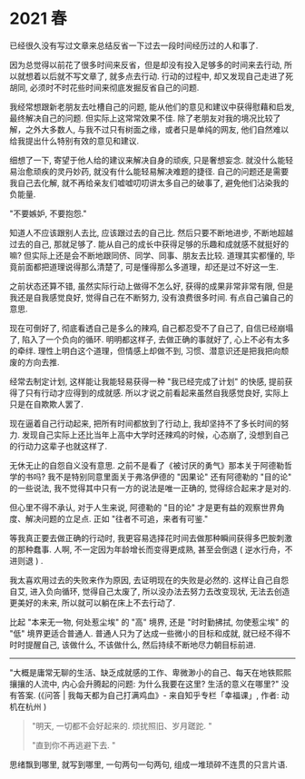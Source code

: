 # 2021 春

已经很久没有写过文章来总结反省一下过去一段时间经历过的人和事了.

因为总觉得以前花了很多时间来反省，但是却没有投入足够多的时间来去行动, 所以就想着以后就不写文章了, 就多点去行动. 行动的过程中, 却又发现自己走进了死胡同, 必须时不时花些时间来彻底发掘反省自己的问题.

我经常想跟新老朋友去吐槽自己的问题, 能从他们的意见和建议中获得慰藉和启发, 最终解决自己的问题. 但实际上这常常效果不佳. 除了老朋友对我的境况比较了解，之外大多数人, 与我不过只有树面之缘，或者只是单纯的网友, 他们自然难以给我提出什么特别有效的意见和建议.

细想了一下, 寄望于他人给的建议来解决自身的顽疾, 只是奢想妄念. 就没什么能轻易治愈顽疾的灵丹妙药, 就没有什么能轻易解决难题的捷径. 自己的问题还是需要我自己去化解, 就不再给亲友们嘘嘘叨叨讲太多自己的破事了, 避免他们沾染我的负能量.

"不要嫉妒, 不要抱怨."

知道人不应该跟别人去比, 应该跟过去的自己比. 然后只要不断地进步, 不断地超越过去的自己, 那就足够了. 能从自己的成长中获得足够的乐趣和成就感不就挺好的嘛? 但实际上还是会不断地跟同侪、同学、同事、朋友去比较. 道理其实都懂的, 毕竟前面都把道理说得那么清楚了, 可是懂得那么多道理，却还是过不好这一生.

之前状态还算不错, 虽然实际行动上做得不怎么好, 获得的成果非常非常有限, 但是我还是自我感觉良好, 觉得自己在不断努力, 没有浪费很多时间. 有点自己骗自己的意思.

现在可倒好了, 彻底看透自己是多么的辣鸡, 自己都忍受不了自己了, 自信已经崩塌了, 陷入了一个负向的循环. 明明都这样子, 去做正确的事就好了, 心上不必有太多的牵绊. 理性上明白这个道理，但情感上却做不到, 习惯、潜意识还是把我把向颓废的方向去推.

经常去制定计划, 这样能让我能轻易获得一种 "我已经完成了计划" 的快感, 提前获得了只有行动才应得到的成就感. 所以才说之前看起来虽然自我感觉良好, 实际上只是在自欺欺人罢了.

现在逼着自己行动起来, 把所有时间都放到了行动上, 我却坚持不了多长时间的努力. 发现自己实际上还比当年上高中大学时还辣鸡的时候，心态崩了, 没想到自己的行动力这辈子也就这样了.

无休无止的自怨自义没有意思. 之前不是看了《被讨厌的勇气》那本关于阿德勒哲学的书吗? 我不是特别同意里面关于弗洛伊德的 "因果论" 还有阿德勒的 "目的论" 的一些说法, 我不觉得其中只有一方的说法是唯一正确的, 觉得综合起来才是对的.

但心里不得不承认, 对于人生来说, 阿德勒的 "目的论" 才是更有益的观察世界角度、解决问题的立足点. 正如 "往者不可追，来者有可鉴."

等我真正要去做正确的行动时, 我更容易选择花时间去做那种瞬间获得多巴胺刺激的那种蠢事. 人啊, 不一定因为年龄增长而变得更成熟, 甚至会倒退 ( 逆水行舟，不进则退 ) .

我太喜欢用过去的失败来作为原因, 去证明现在的失败是必然的. 这样让自己自怨自艾, 进入负向循环, 觉得自己太废了, 所以没办法去努力去改变现状, 无法去创造更美好的未来, 所以就可以躺在床上不去行动了.

比起 "本来无一物, 何处惹尘埃" 的 "高" 境界, 还是 "时时勤拂拭, 勿使惹尘埃" 的 "低" 境界更适合普通人. 普通人只为了达成一些微小的目标和成就, 就已经不得不时时提醒自己, 该做什么, 不该做什么, 然后持续不断地尽力朝目标前进.

---

"大概是庸常无聊的生活、缺乏成就感的工作、卑微渺小的自己、每天在地铁熙熙攘攘的人流中, 内心会升腾起的问题: 为什么我要在这里? 生活的意义在哪里?" 没有答案. (《问答 | 我每天都为自己打满鸡血》- 来自知乎专栏「幸福课」, 作者: 动机在杭州 )

> "明天, 一切都不会好起来的. 烦扰照旧、岁月蹉跎. "
>
> "直到你不再逃避下去. "

思绪飘到哪里, 就写到哪里, 一句两句一句两句, 组成一堆琐碎不连贯的只言片语.
